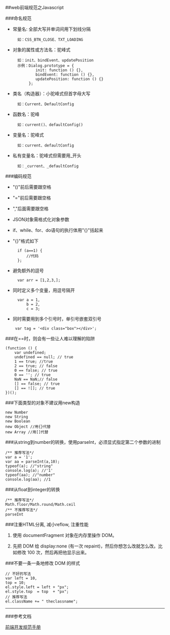 ##web前端规范之Javascript

###命名规范
* 常量名: 全部大写并单词间用下划线分隔

    	如：CSS_BTN_CLOSE、TXT_LOADING
    	
* 对象的属性或方法名：驼峰式

    	如：init、bindEvent、updatePosition
	    示例：Dialog.prototype = {
                init: function () {},
                bindEvent: function () {},
                updatePosition: function () {}
             };
       
* 类名（构造器）：小驼峰式但首字母大写

	    如：Current、DefaultConfig

* 函数名：驼峰

	    如：current()、defaultConfig()

* 变量名：驼峰式

	    如：current、defaultConfig

* 私有变量名：驼峰式但需要用_开头

	    如：_current、_defaultConfig
	    
###编码规范
* "()"前后需要跟空格

* "="前后需要跟空格

* ","后面需要跟空格

* JSON对象需格式化对象参数

* if、while、for、do语句的执行体用"{}"括起来

* "{}"格式如下

		if (a==1) {
    		//代码
		};
	
* 避免额外的逗号

		var arr = [1,2,3,];
		
* 同时定义多个变量，用逗号隔开

		var a = 1,     		b = 2,     		c = 3;
 * 同时需要用到多个引号时，单引号嵌套双引号
 		var tag = '<div class="box"></div>';
	
###在==时，则会有一些让人难以理解的陷阱

	(function () {
    	var undefined;
    	undefined == null; // true
    	1 == true; //true
    	2 == true; // false
    	0 == false; // true
    	0 == ''; // true
    	NaN == NaN;// false
    	[] == false; // true
    	[] == ![]; // true
	})();
	
###下面类型的对象不建议用new构造

	new Number
	new String
	new Boolean
	new Object //用{}代替
	new Array //用[]代替
	
###从string到number的转换，使用parseInt，必须显式指定第二个参数的进制

	/** 推荐写法*/
	var a = '1';
	var aa = parseInt(a,10);
	typeof(a); //"string"
	console.log(a); //'1'
	typeof(aa); //"number"
	console.log(aa); //1

###从float到integer的转换

	/** 推荐写法*/
	Math.floor/Math.round/Math.ceil
	/** 不推荐写法*/
	parseInt
	
###注重HTML分离, 减小reflow, 注重性能

1. 使用 documentFragment 对象在内存里操作 DOM。

2. 先把 DOM 给 display:none (有一次 repaint)，然后你想怎么改就怎么改。比如修改 100 次，然后再把他显示出来。

###不要一条一条地修改 DOM 的样式

	// 不好的写法
	var left = 10,
	top = 10;
	el.style.left = left + "px";
	el.style.top  = top  + "px";
	// 推荐写法
	el.className += " theclassname";
	
***
###参考文档

[前端开发规范手册](https://github.com/Aaaaaashu/Front-End-Style-Guide)
		
	
	
	
	









